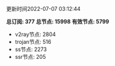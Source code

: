 更新时间2022-07-07 03:12:44

**总订阅: 377**
**总节点: 15998**
**有效节点: 5799**
- v2ray节点: 2804
- trojan节点: 516
- ss节点: 2273
- ssr节点: 205
